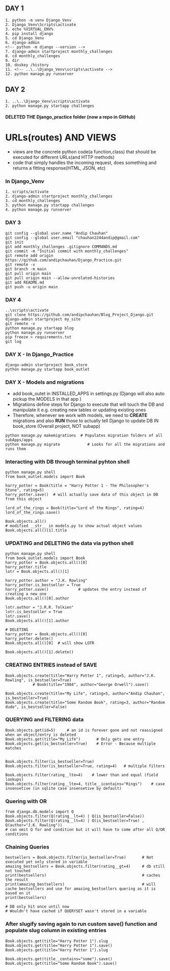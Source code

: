 ## DAY 1
```
1. python -m venv Django_Venv
2. Django_Venv\Scripts\activate
3. echo %VIRTUAL_ENV%
4. pip install django
5. cd Django_Venv
6. django-admin
<!-- python -m django --version -->
7. django-admin startproject monthly_challenges
8. cd monthly_challenges
9. dir
10. doskey /history
11. <!-- ..\..\Django_Venv\scripts\activate -->
12. python manage.py runserver
```

## DAY 2
```
1. ..\..\Django_Venv\scripts\activate
2. python manage.py startapp challenges 
```
#### DELETED THE Django_practice folder (now a repo in GitHub)
# URLs(routes) AND VIEWS
- views are the concrete python code(a function,class) that should be executed for different URLs(and HTTP methods)
- code that simply handles the incoming request, does something and returns a fitting response(HTML, JSON, etc)
### In Django_Venv
```
1. scripts/activate
2. django-admin startproject monthly_challenges
3. cd monthly_challenges
3. python manage.py startapp challenges
4. python manage.py runserver
```


### DAY 3
```
git config --global user.name "Andip Chauhan"
git config --global user.email "chauhan2244andip@gmail.com"
git init
git add monthly_challenges .gitignore COMMANDS.md
git commit -m "Initial commit with monthly_challenges"
git remote add origin https://github.com/andipchauhan/Django_Practice.git
git remote -v
git branch -m main
git pull origin main
git pull origin main --allow-unrelated-histories
git add README.md
git push -u origin main
```


### DAY 4
```
..\scripts\activate
git clone https://github.com/andipchauhan/Blog_Project_Django.git
django-admin startproject my_site
git remote -v
python manage.py startapp blog
python manage.py runserver
pip freeze > requirements.txt
git log
```

### DAY X - In Django_Practice
```
django-admin startproject book_store
python manage.py startapp book_outlet
```

### DAY X - Models and migrations
- add book_outet in INSTALLED_APPS in settings.py (Django will also auto pickup the MODELS in that app )
- Migrations define steps for Django to execute that will touch the DB and manipulate it e.g. creating new tables or updating existing ones
- Therefore, whenever we work with models, we need to **CREATE** migrations and also **RUN** those to actually tell Django to update DB
IN book_store (Overall project, NOT subapp)
```
python manage.py makemigrations  # Populates migration folders of all subApps/apps
python manage.py migrate            # Looks for all the migrations and runs them
```


### Interacting with DB through terminal pyhton shell
```
python manage.py shell
from book_outlet.models import Book

harry_potter = Book(title = "Harry Potter 1 - The Philosopher's Stone", rating=5)
harry_potter.save()  # will actually save data of this object in DB from this object

lord_of_the_rings = Book(title="Lord of the Rings", rating=4)
lord_of_the_rings.save()

Book.objects.all()
# modified __str__ in models.py to show actual object values
Book.objects.all()[1].title
```

### UPDATING and DELETING the data via python shell
```
python manage.py shell
from book_outlet.models import Book
harry_potter = Book.objects.all()[0]
harry_potter.title
lotr = Book.objects.all()[1]

harry_potter.author = "J.K. Rowling"
harry_potter.is_bestseller = True
harry_potter.save()             # updates the entry instead of creating a new one
Book.objects.all()[0].author

lotr.author = "J.R.R. Tolkien"
lotr.is_bestseller = True
lotr.save()
Book.objects.all()[1].author

# DELETING
harry_potter = Book.objects.all()[0]
harry_potter.delete()
Book.objects.all()[0]  # will show LOTR

Book.objects.all()[1].delete()
```

### CREATING ENTRIES instead of SAVE
```
Book.objects.create(title="Harry Potter 1", rating=5, author="J.K. Rowling", is_bestseller=True)
            # Book(title="1984", author="George Orwell").save()

Book.objects.create(title="My Life", rating=5, author="Andip Chauhan", is_bestseller=True)
Book.objects.create(title="Some Random Book", rating=3, author="Random dude", is_bestseller=False)
```


### QUERYING and FILTERING data
```
Book.objects.get(id=5)     # an id is forever gone and not reassigned when an object/entry is deleted
Book.objects.get(title="My Life")       # Only gets one entry
Book.objects.get(is_bestseller=True)    # Error - Because multiple matches


Book.objects.filter(is_bestseller=True)
Book.objects.filter(is_bestseller=True, rating=4)   # multiple filters

Book.objects.filter(rating__lte=4)    # lower than and equal (field lookups)
Book.objects.filter(rating__lte=4, title__icontains="Rings")    # case insensetive (in sqlite case insensetive by default)
```

### Quering with OR
```
from django.db.models import Q
Book.objects.filter(Q(rating__lt=4) | Q(is_bestseller=False))
Book.objects.filter(Q(rating__lt=4) | Q(is_bestseller=True) , Q(author="J.K. Rowling"))   
# can omit Q for and condition but it will have to come after all Q/OR conditions

```

### Chaining Queries
```
bestsellers = Book.objects.filter(is_bestseller=True)       # Not executed yet only stored in variable
amazing_bestsellers = Book.objects.filter(rating__gt=4)     # db still not touched
print(bestsellers)                                          # caches the result
print(amazing_bestsellers)                                  # will cache bestsellers and use for amazing_bestsellers quering as it is based on it
print(bestsellers)

# DB only hit once until now
# Wouldn't have cached if QUERYSET wasn't stored in a variable
```

### After slugify saving again to run custom save() function and populate slug column in existing entries
```
Book.objects.get(title="Harry Potter 1").slug
Book.objects.get(title="Harry Potter 1").save()
Book.objects.get(title="Harry Potter 1").slug

Book.objects.get(title__contains="some").save()
Book.objects.get(title="Some Random Book").save()

```